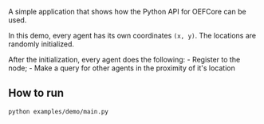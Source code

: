 A simple application that shows how the Python API for OEFCore can be used.

In this demo, every agent has its own coordinates `(x, y)`. 
The locations are randomly initialized.

After the initialization, every agent does the following:
    - Register to the node;
    - Make a query for other agents in the proximity of it's location

## How to run

```
python examples/demo/main.py
```
